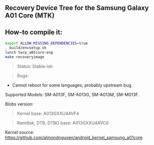 ## Recovery Device Tree for the Samsung Galaxy A01 Core (MTK)

## How-to compile it:

```sh
export ALLOW_MISSING_DEPENDENCIES=true
. build/envsetup.sh
lunch twrp_a01core-eng
make recoveryimage
```
> Status: Stable-ish

> Bugs:
- Cannot reboot for some languages, probably upstream bug.

Supported Models: SM-A013F, SM-A013G, SM-A013M, SM-M013F.

Blobs version:
> Kernel base: A013GXXU4AVF4

> Ramdisk, DTB, DTBO base: A013GXXU4AVC6

Kernel source: https://github.com/almondnguyen/android_kernel_samsung_a01core

